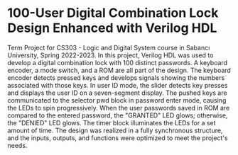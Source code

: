 # 100-User Digital Combination Lock Design Enhanced with Verilog HDL
Term Project for CS303 - Logic and Digital System course in Sabancı University, Spring 2022-2023.
In this project, Verilog HDL was used to develop a digital combination lock with 100 distinct passwords. A keyboard encoder, a mode switch, and a ROM are all part of the design. The keyboard encoder detects pressed keys and develops signals showing the numbers associated with those keys. In user ID mode, the slider detects key presses and displays the user ID on a seven-segment display. The pushed keys are communicated to the selector pwd block in password enter mode, causing the LEDs to spin progressively. When the user passwords saved in ROM are compared to the entered password, the "GRANTED" LED glows; otherwise, the "DENIED" LED glows. The timer block illuminates the LEDs for a set amount of time. The design was realized in a fully synchronous structure, and the inputs, outputs, and functions were optimized to meet the project's needs.
